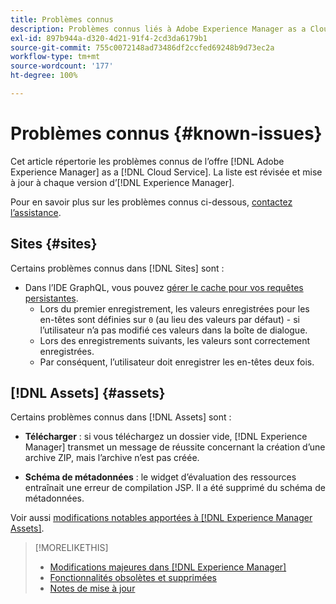 ```yaml
---
title: Problèmes connus
description: Problèmes connus liés à Adobe Experience Manager as a Cloud Service
exl-id: 897b944a-d320-4d21-91f4-2cd3da6179b1
source-git-commit: 755c0072148ad73486df2ccfed69248b9d73ec2a
workflow-type: tm+mt
source-wordcount: '177'
ht-degree: 100%

---
```


# Problèmes connus {#known-issues}

Cet article répertorie les problèmes connus de l’offre [!DNL Adobe Experience Manager] as a [!DNL Cloud Service]. La liste est révisée et mise à jour à chaque version d’[!DNL Experience Manager].

Pour en savoir plus sur les problèmes connus ci-dessous, [contactez l’assistance](https://experienceleague.adobe.com/?lang=fr&amp;support-solution=Experience+Manager#support).

<!-- 
## Platform {#platform}
-->

## Sites {#sites}

Certains problèmes connus dans [!DNL Sites] sont :

* Dans l’IDE GraphQL, vous pouvez [gérer le cache pour vos requêtes persistantes](/help/headless/graphql-api/graphiql-ide.md##managing-cache).
   * Lors du premier enregistrement, les valeurs enregistrées pour les en-têtes sont définies sur `0` (au lieu des valeurs par défaut) - si l’utilisateur n’a pas modifié ces valeurs dans la boîte de dialogue.
   * Lors des enregistrements suivants, les valeurs sont correctement enregistrées.
   * Par conséquent, l’utilisateur doit enregistrer les en-têtes deux fois.

## [!DNL Assets] {#assets}

<!-- Jira label: assets-cloud-known-issues -->

Certains problèmes connus dans [!DNL Assets] sont :

* **Télécharger** : si vous téléchargez un dossier vide, [!DNL Experience Manager] transmet un message de réussite concernant la création d’une archive ZIP, mais l’archive n’est pas créée.

* **Schéma de métadonnées** : le widget d’évaluation des ressources entraînait une erreur de compilation JSP. Il a été supprimé du schéma de métadonnées. <!-- CQ-4282865, CQ-4284633 -->

Voir aussi [modifications notables apportées à [!DNL Experience Manager Assets]](/help/assets/assets-cloud-changes.md).

<!-- This content was added at GA. Not sure if we should continue to have this commitment about upcoming features/enh. in the docs. Commenting it for now.

### Upcoming Assets capabilities {#upcoming-assets-capabilities}

A few capabilities of Adobe Experience Manager Assets that depend on foundation capabilities, which are not yet available in the Experience Manager as a Cloud Service deployment architecture, are expected to be enabled at a later stage:

* Capabilities not enabled at this stage due to dependency on Commerce Integration Framework APIs:
  * Photoshoot workflow models.
  * Product information tab in the asset properties user interface is not populated.

* Capabilities not enabled at this stage due to dependency on InDesign Server integration:
  * Asset Templates and Asset Catalogs.
  * Multi-page preview of Adobe InDesign files.
-->

>[!MORELIKETHIS]
>
>* [Modifications majeures dans [!DNL Experience Manager]](aem-cloud-changes.md)
>* [Fonctionnalités obsolètes et supprimées](deprecated-removed-features.md)
>* [Notes de mise à jour](home.md)

